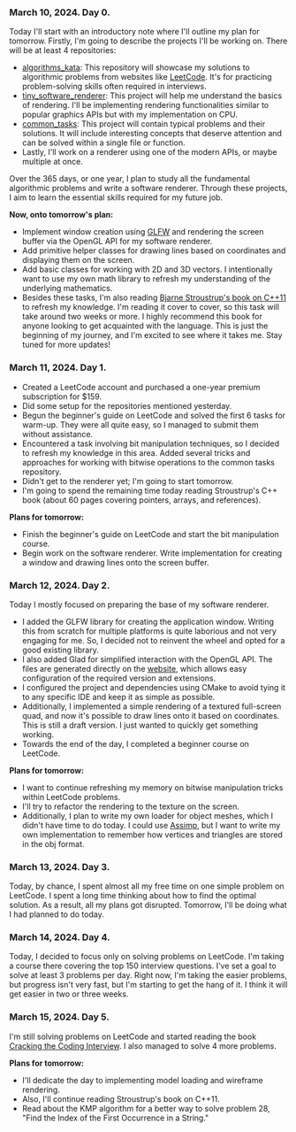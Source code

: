 ### March 10, 2024. Day 0.
Today I'll start with an introductory note where I'll outline my plan for tomorrow.
Firstly, I'm going to describe the projects I'll be working on. There will be at least 4 repositories:
* [algorithms_kata](https://github.com/cppikigai/algorithms_kata): This repository will showcase my solutions to algorithmic problems from websites like [LeetCode](https://leetcode.com/). It's for practicing problem-solving skills often required in interviews.
* [tiny_software_renderer](https://github.com/cppikigai/tiny_software_renderer): This project will help me understand the basics of rendering. I'll be implementing rendering functionalities similar to popular graphics APIs but with my implementation on CPU.
* [common_tasks](https://github.com/cppikigai/common_tasks): This project will contain typical problems and their solutions. It will include interesting concepts that deserve attention and can be solved within a single file or function.
* Lastly, I'll work on a renderer using one of the modern APIs, or maybe multiple at once.

Over the 365 days, or one year, I plan to study all the fundamental algorithmic problems and write a software renderer. Through these projects, I aim to learn the essential skills required for my future job.

**Now, onto tomorrow's plan:**
* Implement window creation using [GLFW](https://github.com/glfw/glfw) and rendering the screen buffer via the OpenGL API for my software renderer.
* Add primitive helper classes for drawing lines based on coordinates and displaying them on the screen.
* Add basic classes for working with 2D and 3D vectors. I intentionally want to use my own math library to refresh my understanding of the underlying mathematics.
* Besides these tasks, I'm also reading [Bjarne Stroustrup's book on C++11](https://www.amazon.com/C-Programming-Language-4th/dp/0321563840) to refresh my knowledge. I'm reading it cover to cover, so this task will take around two weeks or more. I highly recommend this book for anyone looking to get acquainted with the language.
This is just the beginning of my journey, and I'm excited to see where it takes me. Stay tuned for more updates!

### March 11, 2024. Day 1.
- Created a LeetCode account and purchased a one-year premium subscription for $159.
- Did some setup for the repositories mentioned yesterday.
- Begun the beginner's guide on LeetCode and solved the first 6 tasks for warm-up. They were all quite easy, so I managed to submit them without assistance.
- Encountered a task involving bit manipulation techniques, so I decided to refresh my knowledge in this area. Added several tricks and approaches for working with bitwise operations to the common tasks repository.
- Didn't get to the renderer yet; I'm going to start tomorrow.
- I'm going to spend the remaining time today reading Stroustrup's C++ book (about 60 pages covering pointers, arrays, and references).

**Plans for tomorrow:**

- Finish the beginner's guide on LeetCode and start the bit manipulation course.
- Begin work on the software renderer. Write implementation for creating a window and drawing lines onto the screen buffer.

### March 12, 2024. Day 2.
Today I mostly focused on preparing the base of my software renderer.

- I added the GLFW library for creating the application window. Writing this from scratch for multiple platforms is quite laborious and not very engaging for me. So, I decided not to reinvent the wheel and opted for a good existing library.
- I also added Glad for simplified interaction with the OpenGL API. The files are generated directly on the [website](https://glad.dav1d.de/), which allows easy configuration of the required version and extensions.
- I configured the project and dependencies using CMake to avoid tying it to any specific IDE and keep it as simple as possible.
- Additionally, I implemented a simple rendering of a textured full-screen quad, and now it's possible to draw lines onto it based on coordinates. This is still a draft version. I just wanted to quickly get something working.
- Towards the end of the day, I completed a beginner course on LeetCode.

**Plans for tomorrow:**

- I want to continue refreshing my memory on bitwise manipulation tricks within LeetCode problems.
- I'll try to refactor the rendering to the texture on the screen.
- Additionally, I plan to write my own loader for object meshes, which I didn't have time to do today. I could use [Assimp](https://github.com/assimp/assimp), but I want to write my own implementation to remember how vertices and triangles are stored in the obj format.

### March 13, 2024. Day 3.
Today, by chance, I spent almost all my free time on one simple problem on LeetCode. I spent a long time thinking about how to find the optimal solution. As a result, all my plans got disrupted. Tomorrow, I'll be doing what I had planned to do today.

### March 14, 2024. Day 4.
Today, I decided to focus only on solving problems on LeetCode. I'm taking a course there covering the top 150 interview questions. I've set a goal to solve at least 3 problems per day. Right now, I'm taking the easier problems, but progress isn't very fast, but I'm starting to get the hang of it. I think it will get easier in two or three weeks.

### March 15, 2024. Day 5.
I'm still solving problems on LeetCode and started reading the book [Cracking the Coding Interview](https://www.amazon.com/Cracking-Coding-Interview-Programming-Questions/dp/0984782850). I also managed to solve 4 more problems.

**Plans for tomorrow:**
- I'll dedicate the day to implementing model loading and wireframe rendering.
- Also, I'll continue reading Stroustrup's book on C++11.
- Read about the KMP algorithm for a better way to solve problem 28, "Find the Index of the First Occurrence in a String."
